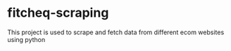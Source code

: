 # fitcheq-scraping
This project is used to scrape and fetch data from different ecom websites using python
